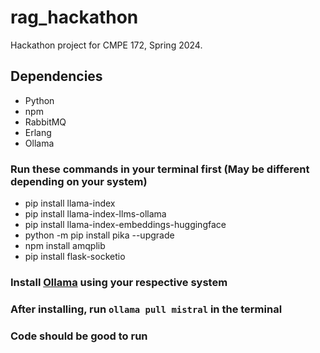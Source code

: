 # rag_hackathon

Hackathon project for CMPE 172, Spring 2024.

## Dependencies
- Python
- npm
- RabbitMQ
- Erlang
- Ollama

### Run these commands in your terminal first (May be different depending on your system)
- pip install llama-index
- pip install llama-index-llms-ollama
- pip install llama-index-embeddings-huggingface
- python -m pip install pika --upgrade
- npm install amqplib
- pip install flask-socketio

### Install [Ollama](https://github.com/ollama/ollama) using your respective system

### After installing, run `ollama pull mistral` in the terminal

### Code should be good to run
